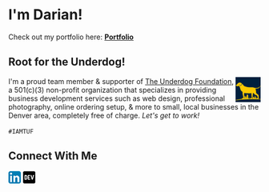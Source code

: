# I'm Darian!


 Check out my portfolio here: **[Portfolio](www.dnocera.com/)**



## Root for the Underdog!
<img src="TUFlogo_square_small.png" alt="TUF Logo" align="right" style="width:10%">

I'm a proud team member & supporter of [The Underdog Foundation](https://theunderdogfoundation.org/), a 501(c)(3) non-profit organization that specializes in providing business development services such as web design, professional photography, online ordering setup, & more to small, local businesses in the Denver area, completely free of charge. _Let's get to work!_

`#IAMTUF`

## Connect With Me
[![linkedin](/linkedin.png)](https://www.linkedin.com/in/darian-nocera/) [![DEV](/dev.png)](https://dev.to/darnocer) 
